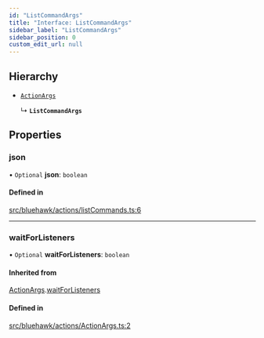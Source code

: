 ```yaml
---
id: "ListCommandArgs"
title: "Interface: ListCommandArgs"
sidebar_label: "ListCommandArgs"
sidebar_position: 0
custom_edit_url: null
---
```


## Hierarchy

- [`ActionArgs`](ActionArgs)

  ↳ **`ListCommandArgs`**

## Properties

### json

• `Optional` **json**: `boolean`

#### Defined in

[src/bluehawk/actions/listCommands.ts:6](https://github.com/mongodben/Bluehawk/blob/488980a/src/bluehawk/actions/listCommands.ts#L6)

___

### waitForListeners

• `Optional` **waitForListeners**: `boolean`

#### Inherited from

[ActionArgs](ActionArgs).[waitForListeners](ActionArgs#waitforlisteners)

#### Defined in

[src/bluehawk/actions/ActionArgs.ts:2](https://github.com/mongodben/Bluehawk/blob/488980a/src/bluehawk/actions/ActionArgs.ts#L2)
